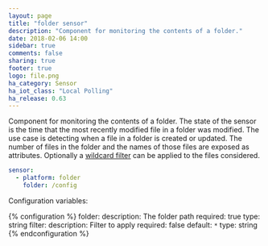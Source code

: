 ```yaml
---
layout: page
title: "folder sensor"
description: "Component for monitoring the contents of a folder."
date: 2018-02-06 14:00
sidebar: true
comments: false
sharing: true
footer: true
logo: file.png
ha_category: Sensor
ha_iot_class: "Local Polling"
ha_release: 0.63
---
```


Component for monitoring the contents of a folder.
The state of the sensor is the time that the most recently modified file in a folder was modified. The use case is detecting when a file in a folder is created or updated. The number of files in the folder and the names of those files are exposed as attributes. Optionally a [wildcard filter]((http://tldp.org/LDP/GNU-Linux-Tools-Summary/html/x11655.htm) ) can be applied to the files considered.

```yaml
sensor:
  - platform: folder
    folder: /config
```

Configuration variables:

{% configuration %}
folder:
  description: The folder path
  required: true
  type: string
filter:
  description: Filter to apply
  required: false
  default: `*`
  type: string
{% endconfiguration %}

